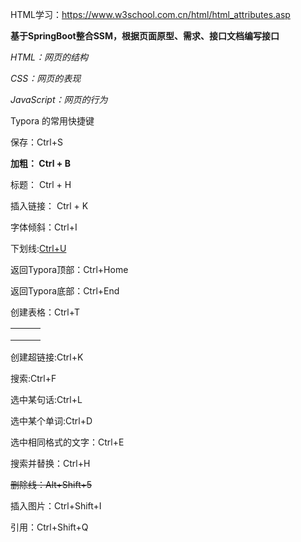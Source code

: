 HTML学习：https://www.w3school.com.cn/html/html_attributes.asp



**基于SpringBoot整合SSM，根据页面原型、需求、接口文档编写接口**

*HTML：网页的结构*

*CSS：网页的表现*

*JavaScript：网页的行为*













Typora 的常用快捷键

保存：Ctrl+S

**加粗： Ctrl + B**

标题： Ctrl + H

插入链接： Ctrl + K

字体倾斜：Ctrl+I

下划线:<u>Ctrl+U</u>

返回Typora顶部：Ctrl+Home

返回Typora底部：Ctrl+End

创建表格：Ctrl+T

|      |      |      |
| ---- | ---- | ---- |
|      |      |      |
|      |      |      |
|      |      |      |

创建超链接:Ctrl+K

[]()

搜索:Ctrl+F

选中某句话:Ctrl+L

选中某个单词:Ctrl+D

选中相同格式的文字：Ctrl+E

搜索并替换：Ctrl+H

~~删除线：Alt+Shift+5~~

插入图片：Ctrl+Shift+I

引用：Ctrl+Shift+Q

